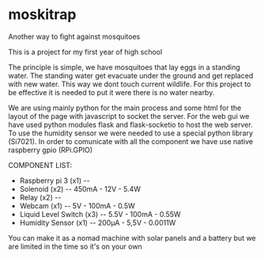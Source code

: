 # moskitrap
Another way to fight against mosquitoes

This is a project for my first year of high school

The principle is simple, we have mosquitoes that lay eggs in a standing water.
The standing water get evacuate under the ground and get replaced with new water. This way we dont touch current wildlife.
For this project to be effective it is needed to put it were there is no water nearby.

We are using mainly python for the main process and some html for the layout of the page with javascript to socket the server.
For the web gui we have used python modules flask and flask-socketio to host the web server. To use the humidity sensor we were needed to use a special python library (Si7021). In order to comunicate with all the component we have use native raspberry gpio (RPi.GPIO)


COMPONENT LIST:
  - Raspberry pi 3 (x1) -- 
  - Solenoid (x2) -- 450mA - 12V - 5.4W
  - Relay (x2) -- 
  - Webcam (x1) -- 5V - 100mA - 0.5W
  - Liquid Level Switch (x3) -- 5.5V - 100mA - 0.55W
  - Humidity Sensor (x1) -- 200µA - 5,5V - 0.0011W
  
You can make it as a nomad machine with solar panels and a battery but we are limited in the time so it's on your own
